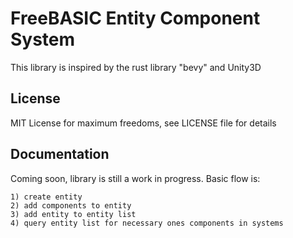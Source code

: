 # FreeBASIC Entity Component System

This library is inspired by the rust library "bevy" and Unity3D

## License

MIT License for maximum freedoms, see LICENSE file for details

## Documentation

Coming soon, library is still a work in progress. 
Basic flow is: 

    1) create entity
    2) add components to entity
    3) add entity to entity list
    4) query entity list for necessary ones components in systems
